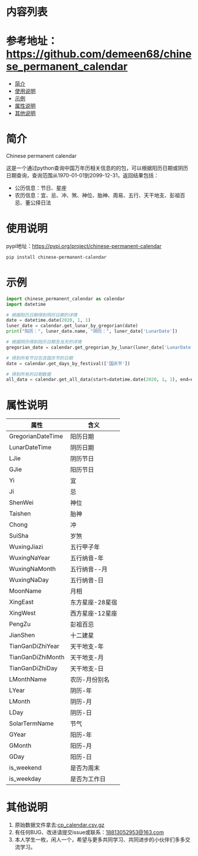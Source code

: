 # 内容列表
<!-- TOC -->
# 参考地址：https://github.com/demeen68/chinese_permanent_calendar
- [简介](#简介)
- [使用说明](#使用说明)
- [示例](#示例)
- [属性说明](#属性说明)
- [其他说明](#其他说明)

<!-- /TOC -->


# 简介

Chinese permanent calendar

这是一个通过python查询中国万年历相关信息的的包，可以根据阳历日期或阴历日期查询，查询范围从1970-01-01到2099-12-31，返回结果包括：

- 公历信息：节日、星座
- 农历信息：宜、忌、冲、煞、神位、胎神、周易、五行、天干地支、彭祖百忌、董公择日法


# 使用说明
pypi地址：https://pypi.org/project/chinese-permanent-calendar

```bash
pip install chinese-permanent-calendar
```
# 示例

```py
import chinese_permanent_calendar as calendar
import datetime

# 根据阳历日期得到阴历日期的详情
date = datetime.date(2020, 1, 1)
luner_date = calendar.get_lunar_by_gregorian(date)
print("阳历：", luner_date.name, "阴历：", luner_date['LunarDate'])

# 根据阴历得到阳历日期及当天的详情
gregorian_date = calendar.get_gregorian_by_lunar(luner_date['LunarDate'])

# 得到所有节日包含国庆节的日期
date = calendar.get_days_by_festival(['国庆节'])

# 得到所有的日期数据
all_data = calendar.get_all_data(start=datetime.date(2020, 1, 1), end=datetime.date(2020, 2, 1))
```



# 属性说明

|属性|含义|
|-|-|
|GregorianDateTime|阳历日期|
|LunarDateTime|阴历日期|
|LJie|阴历节日|
|GJie|阳历节日|
|Yi|宜|
|Ji|忌|
|ShenWei|神位|
|Taishen|胎神|
|Chong|冲|
|SuiSha|岁煞|
|WuxingJiazi|五行甲子年|
|WuxingNaYear|五行纳音-年|
|WuxingNaMonth|五行纳音--月|
|WuxingNaDay|五行纳音-日|
|MoonName|月相|
|XingEast|东方星座-28星宿|
|XingWest|西方星座-12星座|
|PengZu|彭祖百忌|
|JianShen|十二建星|
|TianGanDiZhiYear|天干地支-年|
|TianGanDiZhiMonth|天干地支-月|
|TianGanDiZhiDay|天干地支-日|
|LMonthName|农历-月份别名|
|LYear|阴历-年|
|LMonth|阴历-月|
|LDay|阴历-日|
|SolarTermName|节气|
|GYear|阳历-年|
|GMonth|阳历-月|
|GDay|阳历-日|
|is_weekend|是否为周末|
|is_weekday|是否为工作日|



# 其他说明

1. 原始数据文件拿去:[cp_calendar.csv.gz](chinese_permanent_calendar/cp_calendar.csv.gz)
2. 有任何BUG、改进请提交issue或联系：<18813052953@163.com>
3. 本人学生一枚，闲人一个，希望与更多共同学习、共同进步的小伙伴们多多交流学习。
